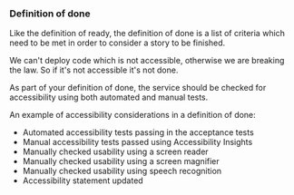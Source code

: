 ### Definition of done

Like the definition of ready, the definition of done is a list of criteria which need to be met in order to consider a story to be finished.

We can't deploy code which is not accessible, otherwise we are breaking the law. So if it's not accessible it's not done.

As part of your definition of done, the service should be checked for accessibility using both automated and manual tests.

An example of accessibility considerations in a definition of done:
- Automated accessibility tests passing in the acceptance tests
- Manual accessibility tests passed using Accessibility Insights
- Manually checked usability using a screen reader
- Manually checked usability using a screen magnifier
- Manually checked usability using speech recognition
- Accessibility statement updated

